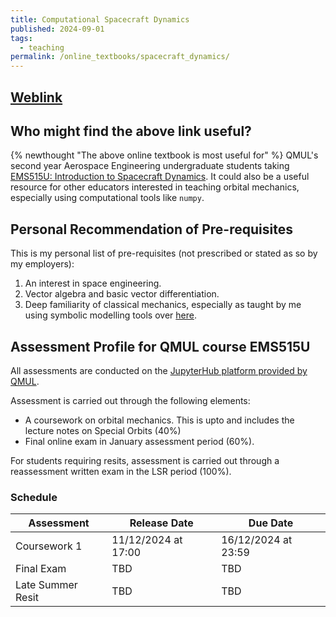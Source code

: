 ```yaml
---
title: Computational Spacecraft Dynamics
published: 2024-09-01
tags:
  - teaching
permalink: /online_textbooks/spacecraft_dynamics/
---
```

## [Weblink](http://angadhn.com/SpacecraftDynamics)

## Who might find the above link useful?
{% newthought "The above online textbook is most useful for" %} QMUL's second year Aerospace Engineering undergraduate students taking
[EMS515U: Introduction to Spacecraft Dynamics](https://www.qmul.ac.uk/modules/items/ems515u-introduction-to-spacecraft-dynamics.html).
It could also be a useful resource for other educators interested in teaching orbital mechanics, especially using computational
tools like `numpy`.

## Personal Recommendation of Pre-requisites
This is my personal list of pre-requisites (not prescribed or stated as so by my employers):
1. An interest in space engineering.
2. Vector algebra and basic vector differentiation.
3. Deep familiarity of classical mechanics, especially as taught by me using symbolic modelling tools over [here](https://www.angadhn.com/ComputationalDynamics).

## Assessment Profile for QMUL course EMS515U
All assessments are conducted on the [JupyterHub platform provided by QMUL](http://hub.comp-teach.qmul.ac.uk).

Assessment is carried out through the following elements:
- A coursework on orbital mechanics. This is upto and includes the lecture notes on Special Orbits (40%)
- Final online exam in January assessment period (60%).

For students requiring resits, assessment is carried out through a reassessment written exam
in the LSR period (100%).

### Schedule

| Assessment        | Release Date        | Due Date            |
| ----------------- | ------------------- | ------------------- |
| Coursework 1      | 11/12/2024 at 17:00 | 16/12/2024 at 23:59 |
| Final Exam        | TBD                 | TBD                 |
| Late Summer Resit | TBD                 | TBD                 |


